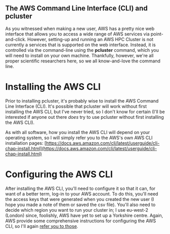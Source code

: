 ## The AWS Command Line Interface (CLI) and pcluster

As you witnessed when making a new user, AWS has a pretty nice web interface that allows you to access a wide range of AWS services via point-and-click. However, setting-up and running an AWS HPC Cluster is not currently a services that is supported on the web interface. Instead, it is controlled via the command-line using the **pcluster** command, which you will need to install on your own machine. Thankfully, however, we're all proper scientific researchers here, so we all know-and-love the command line.

# Installing the AWS CLI

Prior to installing pcluster, it's probably wise to install the AWS Command Line Interface (CLI). It's possible that pcluster will work without first installing the AWS CLI, but I've never tried, so I don't know for certain (I'll be interested if anyone out there *does* try to use pcluster without first installing the AWS CLI).

As with all software, how you install the AWS CLI will depend on your operating system, so I will simply refer you to the AWS's own AWS CLI installation pages: [https://docs.aws.amazon.com/cli/latest/userguide/cli-chap-install.html](https://docs.aws.amazon.com/cli/latest/userguide/cli-chap-install.html)

# Configuring the AWS CLI

After installing the AWS CLI, you'll need to configure it so that it can, for want of a better term, log-in to your AWS account. To do this, you'll need the access keys that were generated when you created the new user (I hope you made a note of them or saved the csv file). You'll also need to decide which region you want to run your cluster in; I use eu-west-2 (London) since, foolishly, AWS have yet to set up a Yorkshire centre. Again, AWS provide some comprehensive instructions for configuring the AWS CLI, so I'll again [refer you to those](https://docs.aws.amazon.com/cli/latest/userguide/cli-chap-install.html).
